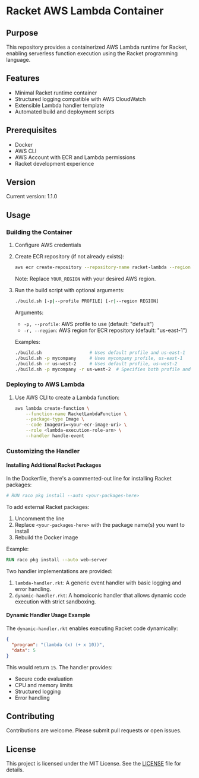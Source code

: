 # Racket AWS Lambda Container

## Purpose

This repository provides a containerized AWS Lambda runtime for Racket, enabling serverless function execution using the Racket programming language.

## Features

- Minimal Racket runtime container
- Structured logging compatible with AWS CloudWatch
- Extensible Lambda handler template
- Automated build and deployment scripts

## Prerequisites

- Docker
- AWS CLI
- AWS Account with ECR and Lambda permissions
- Racket development experience

## Version

Current version: 1.1.0

## Usage

### Building the Container

1. Configure AWS credentials
2. Create ECR repository (if not already exists):
   ```bash
   aws ecr create-repository --repository-name racket-lambda --region YOUR_REGION
   ```
   Note: Replace `YOUR_REGION` with your desired AWS region.

3. Run the build script with optional arguments:
   ```bash
   ./build.sh [-p|--profile PROFILE] [-r|--region REGION]
   ```

   Arguments:
   - `-p, --profile`: AWS profile to use (default: "default")
   - `-r, --region`: AWS region for ECR repository (default: "us-east-1")

   Examples:
   ```bash
   ./build.sh                  # Uses default profile and us-east-1
   ./build.sh -p mycompany     # Uses mycompany profile, us-east-1
   ./build.sh -r us-west-2     # Uses default profile, us-west-2
   ./build.sh -p mycompany -r us-west-2  # Specifies both profile and region
   ```

### Deploying to AWS Lambda

1. Use AWS CLI to create a Lambda function:
   ```bash
   aws lambda create-function \
       --function-name RacketLambdaFunction \
       --package-type Image \
       --code ImageUri=<your-ecr-image-uri> \
       --role <lambda-execution-role-arn> \
       --handler handle-event
   ```

### Customizing the Handler

#### Installing Additional Racket Packages

In the Dockerfile, there's a commented-out line for installing Racket packages:
```dockerfile
# RUN raco pkg install --auto <your-packages-here>
```
To add external Racket packages:
1. Uncomment the line
2. Replace `<your-packages-here>` with the package name(s) you want to install
3. Rebuild the Docker image

Example:
```dockerfile
RUN raco pkg install --auto web-server
```

Two handler implementations are provided:

1. `lambda-handler.rkt`: A generic event handler with basic logging and error handling.
2. `dynamic-handler.rkt`: A homoiconic handler that allows dynamic code execution with strict sandboxing.

#### Dynamic Handler Usage Example

The `dynamic-handler.rkt` enables executing Racket code dynamically:

```json
{
  "program": "(lambda (x) (+ x 10))",
  "data": 5
}
```

This would return `15`. The handler provides:
- Secure code evaluation
- CPU and memory limits
- Structured logging
- Error handling

## Contributing

Contributions are welcome. Please submit pull requests or open issues.

## License

This project is licensed under the MIT License. See the [LICENSE](LICENSE) file for details.
